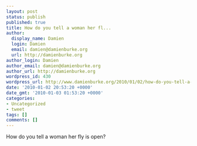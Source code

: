 ```yaml
---
layout: post
status: publish
published: true
title: How do you tell a woman her fl...
author:
  display_name: Damien
  login: Damien
  email: damien@damienburke.org
  url: http://damienburke.org
author_login: Damien
author_email: damien@damienburke.org
author_url: http://damienburke.org
wordpress_id: 430
wordpress_url: http://www.damienburke.org/2010/01/02/how-do-you-tell-a-woman-her-fl-2/
date: '2010-01-02 20:53:20 +0000'
date_gmt: '2010-01-03 01:53:20 +0000'
categories:
- Uncategorized
- tweet
tags: []
comments: []
---
```

<p>How do you tell a woman her fly is open?</p>
